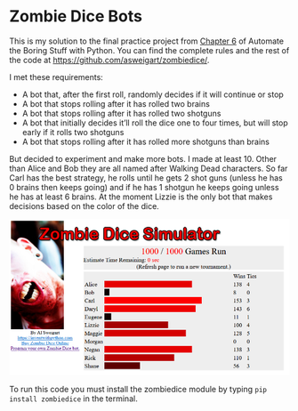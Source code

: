 # Zombie Dice Bots

This is my solution to the final practice project from [Chapter 6](https://automatetheboringstuff.com/2e/chapter6/) of Automate the Boring Stuff with Python. You can find the complete rules and the rest of the code at https://github.com/asweigart/zombiedice/.

I met these requirements:

* A bot that, after the first roll, randomly decides if it will continue or stop
* A bot that stops rolling after it has rolled two brains
* A bot that stops rolling after it has rolled two shotguns
* A bot that initially decides it’ll roll the dice one to four times, but will stop early if it rolls two shotguns
* A bot that stops rolling after it has rolled more shotguns than brains

But decided to experiment and make more bots. I made at least 10. Other than Alice and Bob they are all named after Walking Dead characters. So far Carl has the best strategy, he rolls until he gets 2 shot guns (unless he has 0 brains then keeps going) and if he has 1 shotgun he keeps going unless he has at least 6 brains. At the moment Lizzie is the only bot that makes decisions based on the color of the dice.

<img src="./img/screenshot.png">

To run this code you must install the zombiedice module by typing `pip install zombiedice` in the terminal.